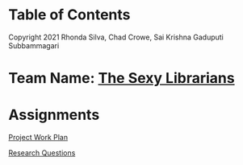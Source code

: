 
# Table of Contents

Copyright 2021 Rhonda Silva, Chad Crowe, Sai Krishna Gaduputi Subbammagari

# Team Name: [The Sexy Librarians](https://www.youtube.com/watch?v=dQw4w9WgXcQ)

# Assignments

[Project Work Plan](https://github.com/saikrishnags05/Project-for-Data-to-Decisions/blob/master/ProjectWorkPlan/README.md)

[Research Questions](https://github.com/saikrishnags05/Project-for-Data-to-Decisions/blob/master/ResearchQuestions/README.md)

